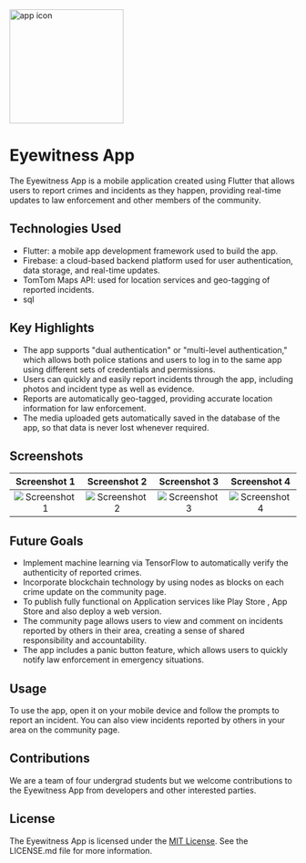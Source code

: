 <img src="https://github.com/saatvik55/myflutterproject/blob/saatvik/images/Screenshot%202023-03-27%20183036.png" alt="app icon" style="width:200px; heigth:200px;"/>

# Eyewitness App

The Eyewitness App is a mobile application created using Flutter that allows users to report crimes and incidents as they happen, providing real-time updates to law enforcement and other members of the community. 

## Technologies Used

- Flutter: a mobile app development framework used to build the app.
- Firebase: a cloud-based backend platform used for user authentication, data storage, and real-time updates.
- TomTom Maps API: used for location services and geo-tagging of reported incidents.
- sql

## Key Highlights
- The app supports "dual authentication" or "multi-level authentication," which allows both police stations and users to log in to the same app using different sets of credentials and permissions.
- Users can quickly and easily report incidents through the app, including photos and incident type as well as evidence.
- Reports are automatically geo-tagged, providing accurate location information for law enforcement.
- The media uploaded gets automatically saved in the database of the app, so that data is never lost whenever required. 

## Screenshots

| Screenshot 1 | Screenshot 2 | Screenshot 3 | Screenshot 4 |
| :---: | :---: | :---: | :---: |
| ![Screenshot 1](https://github.com/saatvik55/myflutterproject/blob/saatvik/images/Screenshot_20230331-002937.jpg) | ![Screenshot 2](https://github.com/saatvik55/myflutterproject/blob/saatvik/images/Screenshot_20230331-003422.jpg) | ![Screenshot 3](https://github.com/saatvik55/myflutterproject/blob/saatvik/images/Screenshot_20230331-003744.jpg) | ![Screenshot 4](https://github.com/saatvik55/myflutterproject/blob/saatvik/images/Screenshot_20230331-004054.jpg) |


## Future Goals

- Implement machine learning via TensorFlow to automatically verify the authenticity of reported crimes.
- Incorporate blockchain technology by using nodes as blocks on each crime update on the community page.
- To publish fully functional on Application services like Play Store , App Store and also deploy a web version.
- The community page allows users to view and comment on incidents reported by others in their area, creating a sense of shared responsibility and accountability.
- The app includes a panic button feature, which allows users to quickly notify law enforcement in emergency situations.

## Usage

To use the app, open it on your mobile device and follow the prompts to report an incident. You can also view incidents reported by others in your area on the community page.

## Contributions

We are a team of four undergrad students but we welcome contributions to the Eyewitness App from developers and other interested parties. 

## License

The Eyewitness App is licensed under the [MIT License](https://opensource.org/licenses/MIT). See the LICENSE.md file for more information.
